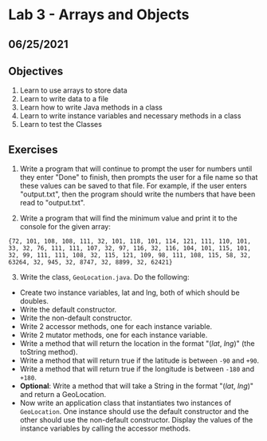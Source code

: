 # Lab 3 - Arrays and Objects

## 06/25/2021

## Objectives

1. Learn to use arrays to store data
2. Learn to write data to a file
3. Learn how to write Java methods in a class
4. Learn to write instance variables and necessary methods in a class
5. Learn to test the Classes

## Exercises

1. Write a program that will continue to prompt the user for numbers until they enter "Done" to finish, then prompts the user for a file name so that these values can be saved to that file. For example, if the user enters "output.txt", then the program should write the numbers that have been read to "output.txt".

2. Write a program that will find the minimum value and print it to the console for the given array:
```
{72, 101, 108, 108, 111, 32, 101, 118, 101, 114, 121, 111, 110, 101, 33, 32, 76, 111, 111, 107, 32, 97, 116, 32, 116, 104, 101, 115, 101, 32, 99, 111, 111, 108, 32, 115, 121, 109, 98, 111, 108, 115, 58, 32, 63264, 32, 945, 32, 8747, 32, 8899, 32, 62421}
```

3. Write the class, `GeoLocation.java`. Do the following:
  * Create two instance variables, lat and lng, both of which should be doubles.
  * Write the default constructor.
  * Write the non-default constructor.
  * Write 2 accessor methods, one for each instance variable.
  * Write 2 mutator methods, one for each instance variable.
  * Write a method that will return the location in the format "(*lat*, *lng*)" (the toString method).
  * Write a method that will return true if the latitude is between `-90` and `+90`.
  * Write a method that will return true if the longitude is between `-180` and `+180`.
  * **Optional**: Write a method that will take a String in the format "(*lat*, *lng*)" and return a GeoLocation.
  * Now write an application class that instantiates two instances of `GeoLocation`. One instance should use the default constructor and the other should use the non-default constructor. Display the values of the instance variables by calling the accessor methods.

